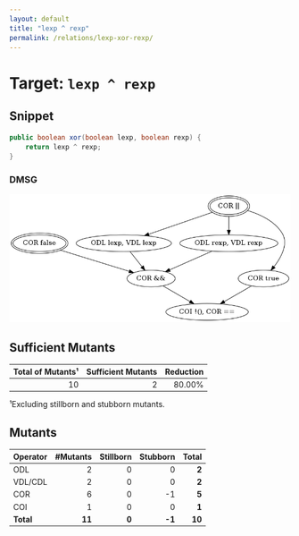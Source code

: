 ```yaml
---
layout: default
title: "lexp ^ rexp"
permalink: /relations/lexp-xor-rexp/
---
```


# Target: ``lexp ^ rexp``

## Snippet


```java
public boolean xor(boolean lexp, boolean rexp) {
    return lexp ^ rexp;
}
```


### DMSG

![image](images/dmsg_lexp-xor-rexp.png)

## Sufficient Mutants


|Total of Mutants¹    | Sufficient Mutants |Reduction |
|                ---: |               ---: |     ---: |  
| 10                  | 2                  |80.00%    |

¹Excluding stillborn and stubborn mutants.

## Mutants



| Operator | #Mutants | Stillborn | Stubborn | Total  |
| :---     |     ---: |      ---: |     ---: |   ---: |
| ODL      | 2        | 0         | 0        | **2**  |
| VDL/CDL  | 2        | 0         | 0        | **2**  |
| COR      | 6        | 0         | -1       | **5**  |
| COI      | 1        | 0         | 0        | **1**  |
|**Total** | **11**   | **0**     | **-1**   | **10** |
